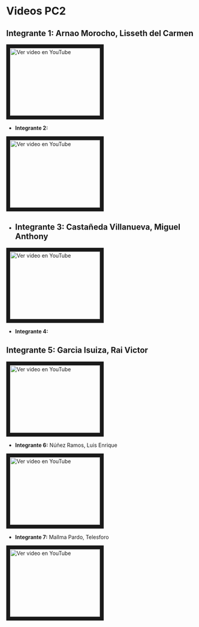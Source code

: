 # Videos PC2

## **Integrante 1:** Arnao Morocho, Lisseth del Carmen
<div>
  <a href="https://youtu.be/fkMEv00Tr48" target="_blank">
    <img src="https://i3.ytimg.com/vi/qE7oKJBIxws/maxresdefault.jpg" alt="Ver video en YouTube" width="240" height="180" border="10" />
  </a>
</div>

- **Integrante 2:**
<div>
  <a href="https://youtu.be/G58I042MD3I" target="_blank">
    <img src="https://i3.ytimg.com/vi/e6YXwPDKQxI/maxresdefault.jpg" alt="Ver video en YouTube" width="240" height="180" border="10" />
  </a>
</div>


- ## **Integrante 3:** Castañeda Villanueva, Miguel Anthony
<div>
  <a href="https://youtu.be/e6YXwPDKQxI" target="_blank">
    <img src="https://i3.ytimg.com/vi/e6YXwPDKQxI/maxresdefault.jpg" alt="Ver video en YouTube" width="240" height="180" border="10" />
  </a>
</div>

- **Integrante 4:**



## **Integrante 5:** Garcia Isuiza, Rai Victor
<div>
  <a href="https://youtu.be/R9NYqdAQ-6c" target="_blank">
    <img src="https://i3.ytimg.com/vi/R9NYqdAQ-6c/maxresdefault.jpg" alt="Ver video en YouTube" width="240" height="180" border="10" />
  </a>
</div>

- **Integrante 6:** Núñez Ramos, Luis Enrique
<div>
  <a href="https://youtu.be/a0I7DmQy984" target="_blank">
    <img src="https://i3.ytimg.com/vi/a0I7DmQy984/maxresdefault.jpg" alt="Ver video en YouTube" width="240" height="180" border="10" />
  </a>
</div>


- **Integrante 7:** Mallma Pardo, Telesforo
<div>
  <a href="https://youtu.be/CTIvRw9iTWc" target="_blank">
    <img src="https://i3.ytimg.com/vi/D4JXbOgEqhw/maxresdefault.jpg" alt="Ver video en YouTube" width="240" height="180" border="10" />
  </a>
</div>
